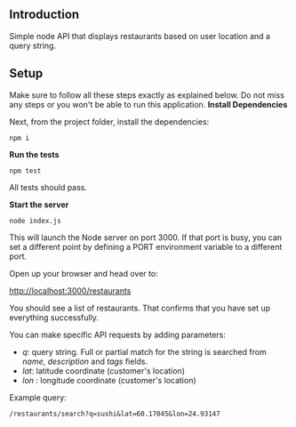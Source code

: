 ## Introduction
Simple node API that displays restaurants based on user location and a query string.

## Setup
Make sure to follow all these steps exactly as explained below. Do not miss any steps or you won't be able to run this application.
**Install Dependencies**

Next, from the project folder, install the dependencies:

    npm i

**Run the tests**

    npm test

All tests should pass.

**Start the server**

    node index.js

This will launch the Node server on port 3000. If that port is busy, you can set a different point by defining a PORT environment variable to a different port.

Open up your browser and head over to:

[http://localhost:3000/restaurants](http://localhost:3000/restaurants)

You should see a list of restaurants. That confirms that you have set up everything successfully.

You can make specific API requests by adding parameters:

 - *q*: query string. Full or partial match for the string is searched from _name_, _description_ and _tags_ fields.
 - _lat_: latitude coordinate (customer's location)
 - _lon_ : longitude coordinate (customer's location)

Example query:

    /restaurants/search?q=sushi&lat=60.17045&lon=24.93147

